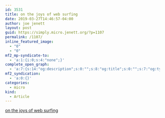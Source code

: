 ```yaml
---
id: 3531
title: on the joys of web surfing
date: 2019-03-27T14:46:57-04:00
author: joe jenett
layout: post
guid: https://simply.micro.jenett.org/?p=1107
permalink: /1107/
inline_featured_image:
  - "0"
  - "0"
mf2_mp-syndicate-to:
  - 'a:1:{i:0;s:4:"none";}'
complete_open_graph:
  - 'a:7:{s:14:"og:description";s:0:"";s:8:"og:title";s:0:"";s:7:"og:type";s:0:"";s:12:"twitter:card";s:7:"summary";s:15:"twitter:creator";s:0:"";s:19:"twitter:description";s:0:"";s:8:"og:image";s:0:"";}'
mf2_syndication:
  - 'a:0:{}'
categories:
  - micro
kind:
  - Article
---
```

[on the joys of web surfing](https://iwebthings.jenett.org/on-the-joys-of-web-surfing/ "on the joys of web surfing")